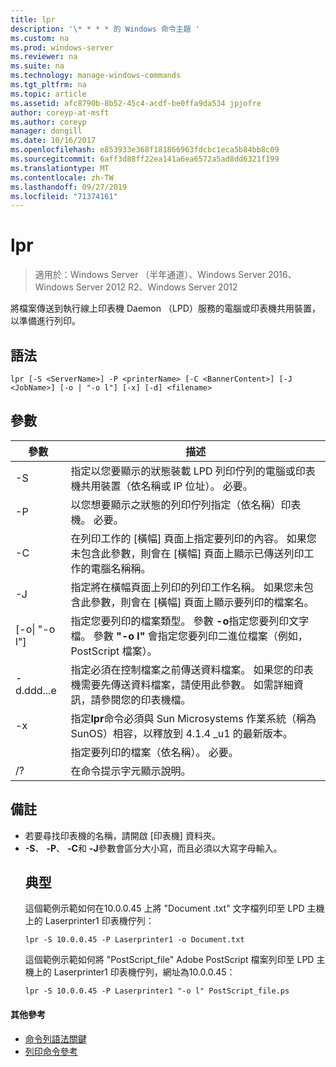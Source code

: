 ```yaml
---
title: lpr
description: '\* * * * 的 Windows 命令主題 '
ms.custom: na
ms.prod: windows-server
ms.reviewer: na
ms.suite: na
ms.technology: manage-windows-commands
ms.tgt_pltfrm: na
ms.topic: article
ms.assetid: afc8790b-8b52-45c4-acdf-be0ffa9da534 jpjofre
author: coreyp-at-msft
ms.author: coreyp
manager: dongill
ms.date: 10/16/2017
ms.openlocfilehash: e853933e368f181866963fdcbc1eca5b84bb8c09
ms.sourcegitcommit: 6aff3d88ff22ea141a6ea6572a5ad8dd6321f199
ms.translationtype: MT
ms.contentlocale: zh-TW
ms.lasthandoff: 09/27/2019
ms.locfileid: "71374161"
---
```

# <a name="lpr"></a>lpr

>適用於：Windows Server （半年通道）、Windows Server 2016、Windows Server 2012 R2、Windows Server 2012

將檔案傳送到執行線上印表機 Daemon （LPD）服務的電腦或印表機共用裝置，以準備進行列印。  

## <a name="syntax"></a>語法  
```  
lpr [-S <ServerName>] -P <printerName> [-C <BannerContent>] [-J <JobName>] [-o | "-o l"] [-x] [-d] <filename>  
```  
## <a name="parameters"></a>參數  

|     參數      |                                                                                                           描述                                                                                                           |
|--------------------|---------------------------------------------------------------------------------------------------------------------------------------------------------------------------------------------------------------------------------|
|  -S <ServerName>   |                                    指定以您要顯示的狀態裝載 LPD 列印佇列的電腦或印表機共用裝置（依名稱或 IP 位址）。 必要。                                    |
|  -P <printerName>  |                                                              以您想要顯示之狀態的列印佇列指定（依名稱）印表機。 必要。                                                              |
| -C <BannerContent> |                在列印工作的 [橫幅] 頁面上指定要列印的內容。 如果您未包含此參數，則會在 [橫幅] 頁面上顯示已傳送列印工作的電腦名稱稱。                 |
|    -J <JobName>    |                           指定將在橫幅頁面上列印的列印工作名稱。 如果您未包含此參數，則會在 [橫幅] 頁面上顯示要列印的檔案名。                            |
| [-o&#124; "-o l"]  | 指定您要列印的檔案類型。 參數 **-o**指定您要列印文字檔。 參數 **"-o l"** 會指定您要列印二進位檔案（例如，PostScript 檔案）。 |
|         -d.ddd...e         |              指定必須在控制檔案之前傳送資料檔案。 如果您的印表機需要先傳送資料檔案，請使用此參數。 如需詳細資訊，請參閱您的印表機檔。               |
|         -x         |                               指定**lpr**命令必須與 Sun Microsystems 作業系統（稱為 SunOS）相容，以釋放到 4.1.4 _u1 的最新版本。                                |
|     <FileName>     |                                                                                      指定要列印的檔案（依名稱）。 必要。                                                                                      |
|         /?         |                                                                                              在命令提示字元顯示說明。                                                                                               |

## <a name="remarks"></a>備註  
- 若要尋找印表機的名稱，請開啟 [印表機] 資料夾。  
- **-S**、 **-P**、 **-C**和 **-J**參數會區分大小寫，而且必須以大寫字母輸入。  
  ## <a name="BKMK_examples"></a>典型  
  這個範例示範如何在10.0.0.45 上將 "Document .txt" 文字檔列印至 LPD 主機上的 Laserprinter1 印表機佇列：  
  ```  
  lpr -S 10.0.0.45 -P Laserprinter1 -o Document.txt  
  ```  
  這個範例示範如何將 "PostScript_file" Adobe PostScript 檔案列印至 LPD 主機上的 Laserprinter1 印表機佇列，網址為10.0.0.45：  
  ```  
  lpr -S 10.0.0.45 -P Laserprinter1 "-o l" PostScript_file.ps  
  ```  

#### <a name="additional-references"></a>其他參考  
-   [命令列語法關鍵](command-line-syntax-key.md)  
-   [列印命令參考](print-command-reference.md)  
